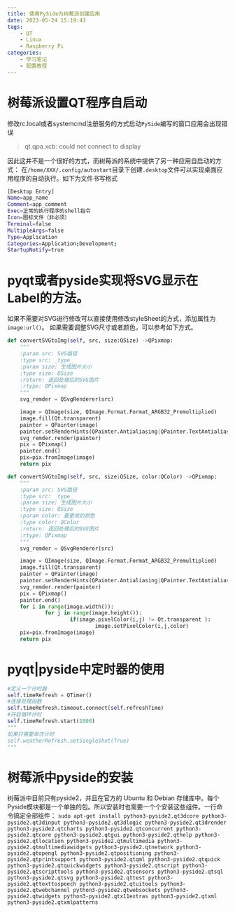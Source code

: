 ```yaml
---
title: 使用PySide为树莓派创建应用
date: 2023-05-24 15:19:43
tags:
    - QT
    - Linux
    - Raspberry Pi
categories:
    - 学习笔记
    - 配置教程
---
```


# 树莓派设置QT程序自启动
修改rc.local或者systemcmd注册服务的方式启动`PySide`编写的窗口应用会出现错误
>qt.qpa.xcb: could not connect to display

因此这并不是一个很好的方式，而树莓派的系统中提供了另一种应用自启动的方式：
在`/home/XXX/.config/autostart`目录下创建`.desktop`文件可以实现桌面应用程序的自动执行。如下为文件书写格式
```bash
[Desktop Entry]
Name=app_name
Comment=app_comment
Exec=正常的执行程序的shell指令
Icon=图标文件（非必须）
Terminal=false
MultipleArgs=false
Type=Application
Categories=Application;Development;
StartupNotify=true
```
# pyqt或者pyside实现将SVG显示在Label的方法。
如果不需要对SVG进行修改可以直接使用修改styleSheet的方式，添加属性为`image:url()`。
如果需要调整SVG尺寸或者颜色，可以参考如下方式。
```python
def convertSVGtoImg(self, src, size:QSize) ->QPixmap:
    """
    :param src: SVG路径
    :type src: _type_
    :param size: 生成图片大小
    :type size: QSize
    :return: 返回处理后的SVG图片
    :rtype: QPixmap
    """
    svg_remder = QSvgRenderer(src)

    image = QImage(size, QImage.Format.Format_ARGB32_Premultiplied)
    image.fill(Qt.transparent)
    painter = QPainter(image)
    painter.setRenderHints(QPainter.Antialiasing|QPainter.TextAntialiasing| QPainter.SmoothPixmapTransform)
    svg_remder.render(painter)
    pix = QPixmap() 
    painter.end()    
    pix=pix.fromImage(image) 
    return pix

def convertSVGtoImg(self, src, size:QSize, color:QColor) ->QPixmap:
    """
    :param src: SVG路径
    :type src: _type_
    :param size: 生成图片大小
    :type size: QSize
    :param color: 要更改的颜色
    :type color: QColor
    :return: 返回处理后的SVG图片
    :rtype: QPixmap
    """
    svg_remder = QSvgRenderer(src)

    image = QImage(size, QImage.Format.Format_ARGB32_Premultiplied)
    image.fill(Qt.transparent)
    painter = QPainter(image)
    painter.setRenderHints(QPainter.Antialiasing|QPainter.TextAntialiasing| QPainter.SmoothPixmapTransform)
    svg_remder.render(painter)
    pix = QPixmap() 
    painter.end()   
    for i in range(image.width()):
            for j in range(image.height()): 
                    if(image.pixelColor(i,j) != Qt.transparent ):
                            image.setPixelColor(i,j,color)   
    pix=pix.fromImage(image) 
    return pix  
```

# pyqt|pyside中定时器的使用
```python
#定义一个计时器
self.timeRefresh = QTimer()
#连接处理函数
self.timeRefresh.timeout.connect(self.refreshTime) 
#开启循环计时
self.timeRefresh.start(1000) 
"""
如果只需要单次计时
self.weatherRefresh.setSingleShot(True)
"""
```


# 树莓派中pyside的安装
树莓派中目前只有pyside2，并且在官方的 Ubuntu 和 Debian 存储库中。每个Pyside模块都是一个单独的包。所以安装时也需要一个个安装这些组件。一行命令搞定全部组件：
`sudo apt-get install python3-pyside2.qt3dcore python3-pyside2.qt3dinput python3-pyside2.qt3dlogic python3-pyside2.qt3drender python3-pyside2.qtcharts python3-pyside2.qtconcurrent python3-pyside2.qtcore python3-pyside2.qtgui python3-pyside2.qthelp python3-pyside2.qtlocation python3-pyside2.qtmultimedia python3-pyside2.qtmultimediawidgets python3-pyside2.qtnetwork python3-pyside2.qtopengl python3-pyside2.qtpositioning python3-pyside2.qtprintsupport python3-pyside2.qtqml python3-pyside2.qtquick python3-pyside2.qtquickwidgets python3-pyside2.qtscript python3-pyside2.qtscripttools python3-pyside2.qtsensors python3-pyside2.qtsql python3-pyside2.qtsvg python3-pyside2.qttest python3-pyside2.qttexttospeech python3-pyside2.qtuitools python3-pyside2.qtwebchannel python3-pyside2.qtwebsockets python3-pyside2.qtwidgets python3-pyside2.qtx11extras python3-pyside2.qtxml python3-pyside2.qtxmlpatterns
`


